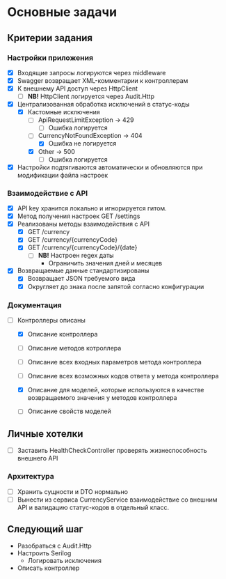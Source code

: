 ﻿# Основные задачи

## Критерии задания
### Настройки приложения
- [x] Входящие запросы логируются через middleware
- [x] Swagger возвращает XML-комментарии к контроллерам
- [x] К внешнему API доступ через HttpClient
  - [ ] **NB!** HttpClient логируется через Audit.Http
- [x] Централизованная обработка исключений в статус-коды
  - [x] Кастомные исключения
    - [ ] ApiRequestLimitException -> 429
      - [ ] Ошибка логируется
    - [ ] CurrencyNotFoundException -> 404
      - [x] Ошибка не логируется
    - [x] Other -> 500
      - [ ] Ошибка логируется
- [x] Настройки подтягиваются автоматически и обновляются при модификации файла настроек

### Взаимодействие с API
- [x] API key хранится локально и игнорируется гитом.
- [x] Метод получения настроек GET /settings
- [x] Реализованы методы взаимодействия с API
  - [x] GET /currency
  - [x] GET /currency/{currencyCode}
  - [x] GET /currency/{currencyCode}/{date}
    - [ ] **NB!** Настроен regex даты
      - Ограничить значения дней и месяцев
- [x] Возвращаемые данные стандартизированы
  - [x] Возвращает JSON требуемого вида
  - [x] Округляет до знака после запятой согласно конфигурации

### Документация
- [ ] Контроллеры описаны
  - [x] Описание контроллера
  - [ ] Описание методов котроллера
  - [ ] Описание всех входных параметров метода контроллера
  - [ ] Описание всех возможных кодов ответа у метода контроллера
  - [x] Описание для моделей, которые используются в качестве возвращаемого значения у методов контроллера
  - [ ] Описание свойств моделей


## Личные хотелки

- [ ] Заставить HealthCheckController проверять жизнеспособность внешнего API
 
### Архитектура
- [ ] Хранить сущности и DTO нормально
- [ ] Вынести из сервиса CurrencyService взаимодействие со внешним API и валидацию статус-кодов в отдельный класс.

## Следующий шаг
- Разобраться с Audit.Http
- Настроить Serilog
  - Логировать исключения
- Описать контроллер